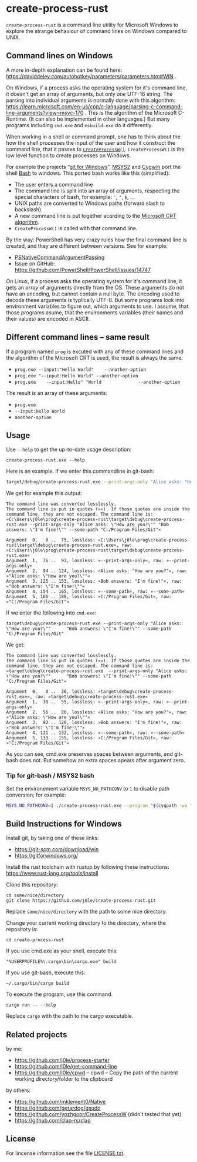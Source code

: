 # create-process-rust

`create-process-rust` is a command line utility for Microsoft Windows to explore the strange behaviour of command lines on Windows compared to UNIX.

## Command lines on Windows

A more in-depth explanation can be found here: https://daviddeley.com/autohotkey/parameters/parameters.htm#WIN .

On Windows, if a process asks the operating system for it's command line, it doesn't get an array of arguments, but only *one* UTF-16 string.
The parsing into individual arguments is normally done with this algorithm: https://learn.microsoft.com/en-us/cpp/c-language/parsing-c-command-line-arguments?view=msvc-170 .
This is the algorithm of the Microsoft C-Runtime. (It can also be implemented in other languages.)
But many programs including `cmd.exe` and `msbuild.exe` do it differently.

When working in a shell or command prompt, one has to think about the how the shell processes the input of the user and how it construct the command line, that it passes to [`CreateProcessW()`](https://learn.microsoft.com/en-us/windows/win32/api/processthreadsapi/nf-processthreadsapi-createprocessw).
`CreateProcessW()` is the low level function to create processes on Windows.

For example the projects “[git for Windows](https://gitforwindows.org/)”, [MSYS2](https://www.msys2.org/) and [Cygwin](https://www.cygwin.com/) port the shell [Bash](https://en.wikipedia.org/wiki/Bash_(Unix_shell)) to windows.
This ported bash works like this (simplified):

- The user enters a command line
- The command line is split into an array of arguments, respecting the special characters of bash, for example: `'`, `"`, `$`, ...
- UNIX paths are converted to Windows paths (forward slash to backslash)
- A new command line is put together acording to the [Microsoft CRT algorithm](https://learn.microsoft.com/en-us/cpp/c-language/parsing-c-command-line-arguments?view=msvc-170).
- `CreateProcessW()` is called with that command line.

By the way: PowerShell has very crazy rules how the final command line is created, and they are different between versions.
See for example:

- [PSNativeCommandArgumentPassing](https://learn.microsoft.com/en-us/powershell/scripting/learn/experimental-features?view=powershell-7.3#psnativecommandargumentpassing)
- Issue on GitHub: https://github.com/PowerShell/PowerShell/issues/14747

On Linux, if a process asks the operating system for it's command line, it gets an *array* of arguments directly from the OS.
These arguments do not have an encoding, but cannot contain a null byte. The encoding used to decode these arguments is typlically UTF-8.
But some programs look into environment variables to figure out, which arguments to use. 
I assume, that those programs asume, that the environments variables (their names and their values) are encoded in ASCII.

## Different command lines &#x2013; same result

If a program named `prog` is excuted with any of these command lines and the algorithm of the Microsoft CRT is used, the result is always the same:

- `prog.exe --input:"Hello World"    --another-option`
- `prog.exe "--input:Hello World" --another-option`
- `prog.exe    --input:Hello" "World              --another-option`

The result is an array of these arguments:
- `prog.exe`
- `--input:Hello World`
- `another-option`

## Usage

Use `--help` to get the up-to-date usage description:

```
create-process-rust.exe --help
```

Here is an example. If we enter this commandline in git-bash:

```bash
target/debug/create-process-rust.exe --print-args-only 'Alice asks: "How are you?"'      'Bob answers: "I'\''m fine!"' --some-path /c/Program\ Files/Git
```

We get for example this output:

```
The command line was converted losslessly.
The command line is put in quotes (»«). If those quotes are inside the command line, they are not escaped. The command line is:
»C:\Users\j0le\prog\create-process-rust\target\debug\create-process-rust.exe --print-args-only "Alice asks: \"How are you?\"" "Bob answers: \"I'm fine!\"" --some-path "C:/Program Files/Git"«

Argument  0,   0 ..  75, lossless: »C:\Users\j0le\prog\create-process-rust\target\debug\create-process-rust.exe«, raw: »C:\Users\j0le\prog\create-process-rust\target\debug\create-process-rust.exe«
Argument  1,  76 ..  93, lossless: »--print-args-only«, raw: »--print-args-only«
Argument  2,  94 .. 124, lossless: »Alice asks: "How are you?"«, raw: »"Alice asks: \"How are you?\""«
Argument  3, 125 .. 153, lossless: »Bob answers: "I'm fine!"«, raw: »"Bob answers: \"I'm fine!\""«
Argument  4, 154 .. 165, lossless: »--some-path«, raw: »--some-path«
Argument  5, 166 .. 188, lossless: »C:/Program Files/Git«, raw: »"C:/Program Files/Git"«
```

If we enter the following into `cmd.exe`:

```
target\debug\create-process-rust.exe --print-args-only "Alice asks: \"How are you?\""      "Bob answers: \"I'm fine!\"" --some-path "C:/Program Files/Git"
```

We get:

```
The command line was converted losslessly.
The command line is put in quotes (»«). If those quotes are inside the command line, they are not escaped. The command line is:
»target\debug\create-process-rust.exe  --print-args-only "Alice asks: \"How are you?\""      "Bob answers: \"I'm fine!\"" --some-path "C:/Program Files/Git"«

Argument  0,   0 ..  36, lossless: »target\debug\create-process-rust.exe«, raw: »target\debug\create-process-rust.exe«
Argument  1,  38 ..  55, lossless: »--print-args-only«, raw: »--print-args-only«
Argument  2,  56 ..  86, lossless: »Alice asks: "How are you?"«, raw: »"Alice asks: \"How are you?\""«
Argument  3,  92 .. 120, lossless: »Bob answers: "I'm fine!"«, raw: »"Bob answers: \"I'm fine!\""«
Argument  4, 121 .. 132, lossless: »--some-path«, raw: »--some-path«
Argument  5, 133 .. 155, lossless: »C:/Program Files/Git«, raw: »"C:/Program Files/Git"«
```

As you can see, cmd.exe preserves spaces between arguments, and git-bash does not. But somehow an extra spaces apears after argument zero.

### Tip for git-bash / MSYS2 bash

Set the environement variable `MSYS_NO_PATHCONV` to `1` to disable path conversion; for example:

```sh
MSYS_NO_PATHCONV=1 ./create-process-rust.exe --program "$(cygpath -wa "$(which cmd.exe)" )" --cmd-line-in-arg '/c (echo hello world)'
```

## Build Instructions for Windows

Install git, by taking one of these links:
- https://git-scm.com/download/win
- https://gitforwindows.org/


Install the rust toolchain with rustup by following these instructions: https://www.rust-lang.org/tools/install

Clone this repository:

```
cd some/nice/directory
git clone https://github.com/j0le/create-process-rust.git
```

Replace `some/nice/directory` with the path to some nice directory.

Change your current working directory to the directory, where the repository is:

```
cd create-process-rust
```

If you use cmd.exe as your shell, execute this:

```
"%USERPROFILE%\.cargo\bin\cargo.exe" build
```

If you use git-bash, execute this:

```
~/.cargo/bin/cargo build
```

To execute the program, use this command.

```
cargo run -- --help
```

Replace `cargo` with the path to the cargo executable.


## Related projects

by me:
- https://github.com/j0le/process-starter
- https://github.com/j0le/get-command-line
- https://github.com/j0le/cpwd – cpwd – Copy the path of the current working directory/folder to the clipboard

by others:
- https://github.com/mklement0/Native
- https://github.com/gerardog/gsudo
- https://github.com/yozhgoor/CreateProcessW (didn’t tested that yet)
- https://github.com/clap-rs/clap

## License

For lincense information see the file [LICENSE.txt](LICENSE.txt).
